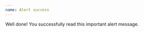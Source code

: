 ```yaml
---
name: Alert success
---
```

<div class="alert alert-success" role="alert"><i class="fa fa-check-circle" aria-hidden="true"></i> Well done! You successfully read this important alert message.</div>




